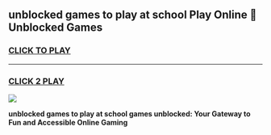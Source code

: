 
## unblocked games to play at school Play Online 👋 Unblocked Games
<h3>
<a href="https://news.freeplayer.one?title=unblocked_games_to_play_at_school&ref=17GH">CLICK TO PLAY</a></h3>
<hr>

<h3>
<a href="https://news.freeplayer.one?title=unblocked_games_to_play_at_school&ref=17GH">CLICK 2 PLAY</a>
  
</h3>

<a href="https://news.freeplayer.one?title=unblocked_games_to_play_at_school&ref=17GH/"><img src="https://clearcache.store/games.png"></a>


**unblocked games to play at school games unblocked: Your Gateway to Fun and Accessible Online Gaming**
